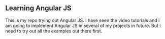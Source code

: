 Learning Angular JS
----

This is my repo trying out Angular JS. I have seen the video tutorials and i am going to implement Angular JS in several of my projects in future. But i need to try out all the examples out there first. 

